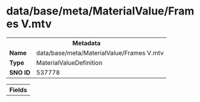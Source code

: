 <h1>data/base/meta/MaterialValue/Frames V.mtv</h1><table><tr><th colspan="100%">Metadata</th></tr><tr><td><b>Name</b></td><td>data/base/meta/MaterialValue/Frames V.mtv</td></tr><tr><td><b>Type</b></td><td>MaterialValueDefinition</td></tr><tr><td><b>SNO ID</b></td><td>537778</td></tr></table>

<table><tr><th colspan="100%">Fields</th></tr></table>

